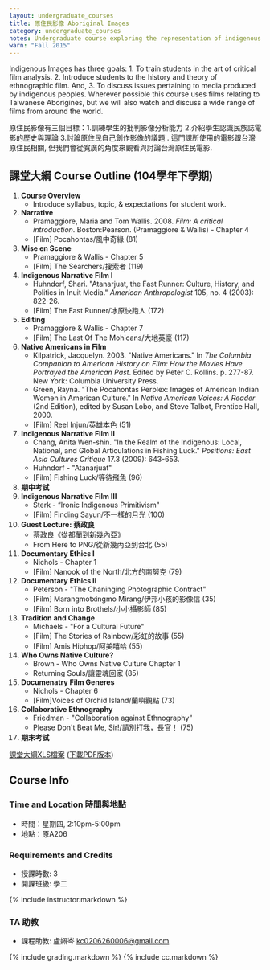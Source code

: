 ```yaml
---
layout: undergraduate_courses
title: 原住民影像 Aboriginal Images
category: undergraduate_courses
notes: Undergraduate course exploring the representation of indigenous peoples in the media.
warn: "Fall 2015"
---
```



Indigenous Images has three goals: 1. To train students in the art of critical film analysis. 2. Introduce students to the history and theory of ethnographic film. And, 3. To discuss issues pertaining to media produced by indigenous peoples. Wherever possible this course uses films relating to Taiwanese Aborigines, but we will also watch and discuss a wide range of films from around the world.

原住民影像有三個目標：1.訓練學生的批判影像分析能力 2.介紹學生認識民族誌電影的歷史與理論 3.討論原住民自己創作影像的議題 . 這門課所使用的電影跟台灣原住民相關, 但我們會從寬廣的角度來觀看與討論台灣原住民電影.

## 課堂大綱 Course Outline (104學年下學期)

1. **Course Overview**
    * Introduce syllabus, topic, & expectations for student work.
2. **Narrative**
    * Pramaggiore, Maria and Tom Wallis. 2008. *Film: A critical introduction*. Boston:Pearson. (Pramaggiore & Wallis) - Chapter  4
    * [Film] Pocahontas/風中奇緣 (81)
3. **Mise en Scene**
    * Pramaggiore & Wallis - Chapter 5
    * [Film] The Searchers/搜索者 (119) 
4. **Indigenous Narrative Film I**
    * Huhndorf, Shari. "Atanarjuat, the Fast Runner: Culture, History, and Politics in Inuit Media." *American Anthropologist* 105, no. 4 (2003): 822-26.
    * [Film] The Fast Runner/冰原快跑人 (172)
5. **Editing**
    * Pramaggiore & Wallis - Chapter 7
    * [Film] The Last Of The Mohicans/大地英豪 (117)
6. **Native Americans in Film**
    * Kilpatrick, Jacquelyn. 2003. "Native Americans." In *The Columbia Companion to American History on Film: How the Movies Have Portrayed the American Past*. Edited by Peter C. Rollins. p. 277-87. New York: Columbia University Press.
    * Green, Rayna. "The Pocahontas Perplex: Images of American Indian Women in American Culture." In *Native American Voices: A Reader* (2nd Edition), edited by Susan Lobo, and Steve Talbot, Prentice Hall, 2000.
    * [Film] Reel Injun/英雄本色 (51) 
7. **Indigenous Narrative Film II**
    * Chang, Anita Wen-shin. "In the Realm of the Indigenous: Local, National, and Global Articulations in Fishing Luck." *Positions: East Asia Cultures Critique* 17.3 (2009): 643-653.
    * Huhndorf - "Atanarjuat"
    * [Film] Fishing Luck/等待飛魚 (96)
8. **期中考試**
9. **Indigenous Narrative Film III**
    * Sterk - “Ironic Indigenous Primitivism"
    * [Film] Finding Sayun/不一樣的月光 (100)
10. **Guest Lecture: 蔡政良** 
    * 蔡政良《從都蘭到新幾內亞》
    * From Here to PNG/從新幾內亞到台北 (55)
11. **Documentary Ethics I**
    * Nichols - Chapter 1 
    * [Film] Nanook of the North/北方的南努克 (79)
12. **Documentary Ethics II**
    * Peterson - "The Chaninging Photographic Contract"
    * [Film] Marangmotxingmo Mirang/伊邦小孩的影像信 (35)
    * [Film] Born into Brothels/小小攝影師 (85)
13. **Tradition and Change**
    * Michaels - "For a Cultural Future"
    * [Film] The Stories of Rainbow/彩虹的故事 (55)
    * [Film] Amis Hiphop/阿美嘻哈 (55）
14. **Who Owns Native Culture?**
    * Brown - Who Owns Native Culture Chapter 1
    * Returning Souls/讓靈魂回家 (85)
15. **Documenatry Film Generes**
    * Nichols - Chapter 6
    * [Film]Voices of Orchid Island/蘭嶼觀點 (73)
16. **Collaborative Ethnography**
    * Friedman - "Collaboration against Ethnography"
    * Please Don't Beat Me, Sir!/請別打我，長官！ (75)
17. **期末考試**

[課堂大綱XLS檔案](https://docs.google.com/spreadsheets/d/1FB7TCbIHCnW1K0fY6BUYl_37a0LCLejUZd6BUpvSK3o/pubhtml?gid=0&single=true) ([下載PDF版本](https://docs.google.com/spreadsheets/d/1FB7TCbIHCnW1K0fY6BUYl_37a0LCLejUZd6BUpvSK3o/pub?gid=0&single=true&output=pdf))

## Course Info

### Time and Location 時間與地點
* 時間：星期四, 2:10pm-5:00pm
* 地點：原A206

### Requirements and Credits
* 授課時數: 3
* 開課班級: 學二

{% include instructor.markdown %}

### TA 助教
* 課程助教: 盧姵岑 kc0206260006@gmail.com


{% include grading.markdown %}
{% include cc.markdown %}